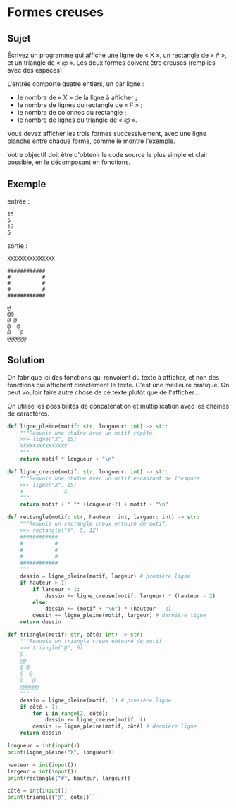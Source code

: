 # Formes creuses

## Sujet

Écrivez un programme qui affiche une ligne de « X », un rectangle de « # », et un triangle de « @ ». Les deux formes doivent être creuses (remplies avec des espaces).

L'entrée comporte quatre entiers, un par ligne :

* le nombre de « X » de la ligne à afficher ;
* le nombre de lignes du rectangle de « # » ;
* le nombre de colonnes du rectangle ;
* le nombre de lignes du triangle de « @ ».

Vous devez afficher les trois formes successivement, avec une ligne blanche entre chaque forme, comme le montre l'exemple.

Votre objectif doit être d'obtenir le code source le plus simple et clair possible, en le décomposant en fonctions.

## Exemple

entrée :

    15
    5
    12
    6

sortie :

    XXXXXXXXXXXXXXX

    ############
    #          #
    #          #
    #          #
    ############

    @
    @@
    @ @
    @  @
    @   @
    @@@@@@

## Solution

On fabrique ici des fonctions qui renvoient du texte à afficher, et non des fonctions qui affichent directement le texte. C'est une meilleure pratique. On peut vouloir faire autre chose de ce texte plutôt que de l'afficher...

On utilise les possibilités de concaténation et multiplication avec les chaînes de caractères.

```python
def ligne_pleine(motif: str, longueur: int) -> str:
    """Renvoie une chaîne avec un motif répété.
    >>> ligne("X", 15)
    XXXXXXXXXXXXXXX
    """
    return motif * longueur + "\n"

def ligne_creuse(motif: str, longueur: int) -> str:
    """Renvoie une chaîne avec un motif encadrant de l'espace.
    >>> ligne("X", 15)
    X             X
    """
    return motif + " "* (longueur-2) + motif + "\n"

def rectangle(motif: str, hauteur: int, largeur: int) -> str:
    """Renvoie un rectangle creux entouré de motif.
    >>> rectangle("#", 5, 12)
    ############
    #          #
    #          #
    #          #
    ############
    """
    dessin = ligne_pleine(motif, largeur) # première ligne
    if hauteur > 1:
        if largeur > 1:
            dessin += ligne_creuse(motif, largeur) * (hauteur - 2)
        else:
            dessin += (motif + "\n") * (hauteur - 2)
        dessin += ligne_pleine(motif, largeur) # dernière ligne
    return dessin

def triangle(motif: str, côté: int) -> str:
    """Renvoie un triangle creux entouré de motif.
    >>> triangle("@", 6)
    @
    @@
    @ @
    @  @
    @   @
    @@@@@@
    """
    dessin = ligne_pleine(motif, 1) # première ligne
    if côté > 1:
        for i in range(2, côté):
            dessin += ligne_creuse(motif, i)
        dessin += ligne_pleine(motif, côté) # dernière ligne
    return dessin

longueur = int(input())
print(ligne_pleine("X", longueur))

hauteur = int(input())
largeur = int(input())
print(rectangle("#", hauteur, largeur))

côté = int(input())
print(triangle("@", côté))```

